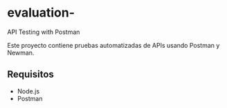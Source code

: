 # evaluation-
API Testing with Postman

Este proyecto contiene pruebas automatizadas de APIs usando Postman y Newman.

## Requisitos
- Node.js
- Postman
